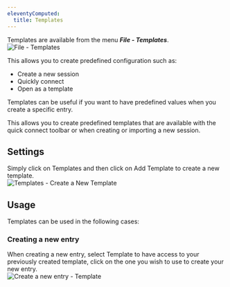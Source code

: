 ```yaml
---
eleventyComputed:
  title: Templates
---
```

Templates are available from the menu ***File - Templates***.  
![File - Templates](https://webdevolutions.azureedge.net/docs/en/rdm/mac/cli4035.png) 

This allows you to create predefined configuration such as:  

* Create a new session 
* Quickly connect 
* Open as a template 

Templates can be useful if you want to have predefined values when you create a specific entry.  

This allows you to create predefined templates that are available with the quick connect toolbar or when creating or importing a new session. 

## Settings 

Simply click on Templates and then click on Add Template to create a new template.  
![Templates - Create a New Template](https://webdevolutions.azureedge.net/docs/en/rdm/mac/clip10321.png) 

## Usage 

Templates can be used in the following cases: 

### Creating a new entry 

When creating a new entry, select Template to have access to your previously created template, click on the one you wish to use to create your new entry.  
![Create a new entry - Template](https://webdevolutions.azureedge.net/docs/en/rdm/mac/clip10322.png) 
